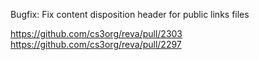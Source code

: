 Bugfix: Fix content disposition header for public links files

https://github.com/cs3org/reva/pull/2303
https://github.com/cs3org/reva/pull/2297